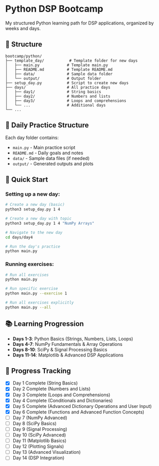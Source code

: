 # Python DSP Bootcamp

My structured Python learning path for DSP applications, organized by weeks and days.

## 📁 Structure

```
bootcamp/python/
├── template_day/           # Template folder for new days
│   ├── main.py            # Template main.py
│   ├── README.md          # Template README.md
│   ├── data/              # Sample data folder
│   └── output/            # Output folder
├── setup_day.py           # Script to create new days
├── days/                  # All practice days
│   ├── day1/              # String basics
│   ├── day2/              # Numbers and lists
│   ├── day3/              # Loops and comprehensions
│   └── ...                # Additional days
└── ...
```

## 🎯 Daily Practice Structure

Each day folder contains:
- `main.py` - Main practice script
- `README.md` - Daily goals and notes
- `data/` - Sample data files (if needed)
- `output/` - Generated outputs and plots

## 🚀 Quick Start

### Setting up a new day:
```bash
# Create a new day (basic)
python3 setup_day.py 1 4

# Create a new day with topic
python3 setup_day.py 1 4 "NumPy Arrays"

# Navigate to the new day
cd days/day4

# Run the day's practice
python main.py
```

### Running exercises:
```bash
# Run all exercises
python main.py

# Run specific exercise
python main.py --exercise 1

# Run all exercises explicitly
python main.py --all
```

## 📚 Learning Progression

- **Days 1-3**: Python Basics (Strings, Numbers, Lists, Loops)
- **Days 4-7**: NumPy Fundamentals & Array Operations
- **Days 8-10**: SciPy & Signal Processing Basics
- **Days 11-14**: Matplotlib & Advanced DSP Applications

## 📝 Progress Tracking

- [x] Day 1 Complete (String Basics)
- [x] Day 2 Complete (Numbers and Lists)
- [x] Day 3 Complete (Loops and Comprehensions)
- [x] Day 4 Complete (Conditionals and Dictionaries)
- [x] Day 5 Complete (Advanced Dictionary Operations and User Input)
- [x] Day 6 Complete (Functions and Advanced Function Concepts)
- [ ] Day 7 (NumPy Advanced)
- [ ] Day 8 (SciPy Basics)
- [ ] Day 9 (Signal Processing)
- [ ] Day 10 (SciPy Advanced)
- [ ] Day 11 (Matplotlib Basics)
- [ ] Day 12 (Plotting Signals)
- [ ] Day 13 (Advanced Visualization)
- [ ] Day 14 (DSP Integration)
